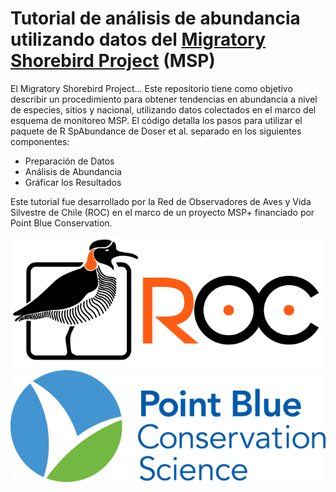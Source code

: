 # Tutorial de análisis de abundancia utilizando datos del [Migratory Shorebird Project](https://migratoryshorebirdproject.org) (MSP)

El Migratory Shorebird Project...
Este repositorio tiene como objetivo describir un procedimiento para obtener tendencias en abundancia a nivel de especies, sitios y nacional, utilizando datos colectados en el marco del esquema de monitoreo MSP. 
El código detalla los pasos para utilizar el paquete de R SpAbundance de Doser et al. separado en los siguientes componentes:
- Preparación de Datos
- Análisis de Abundancia
- Gráficar los Resultados

Este tutorial fue desarrollado por la Red de Observadores de Aves y Vida Silvestre de Chile (ROC) en el marco de un proyecto MSP+ financiado por Point Blue Conservation.

![What is this](roc_logo_horizontal.png)![Point blue](Point_Blue_logo.png)
